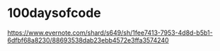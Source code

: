 # 100daysofcode

https://www.evernote.com/shard/s649/sh/1fee7413-7953-4d8d-b5b1-6dfbf68a8230/88693538dab23ebb4572e3ffa3574240
